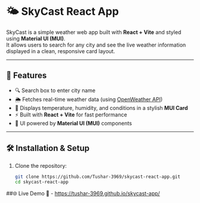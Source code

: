 # 🌤️ SkyCast React App

SkyCast is a simple weather web app built with **React + Vite** and styled using **Material UI (MUI)**.  
It allows users to search for any city and see the live weather information displayed in a clean, responsive card layout.

---

## 🚀 Features
- 🔍 Search box to enter city name  
- 🌦️ Fetches real-time weather data (using [OpenWeather API](https://openweathermap.org/api))  
- 📄 Displays temperature, humidity, and conditions in a stylish **MUI Card**  
- ⚡ Built with **React + Vite** for fast performance  
- 🎨 UI powered by **Material UI (MUI)** components  

---

## 🛠️ Installation & Setup
1. Clone the repository:
   ```bash
   git clone https://github.com/Tushar-3969/skycast-react-app.git
   cd skycast-react-app

##🌐 Live Demo 🔗 - https://tushar-3969.github.io/skycast-app/

